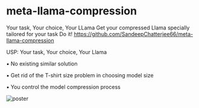 # meta-llama-compression
Your task, Your choice, Your LLama Get your compressed Llama specially tailored for your task  Do it! https://github.com/SandeepChatterjee66/meta-llama-compression

USP: Your task, Your choice, Your Llama

▪ No existing similar solution

▪ Get rid of the T-shirt size problem in choosing model size

▪ You control the model compression process



![poster](https://github.com/user-attachments/assets/a661eb43-c171-4af0-8718-4145f098d579)

